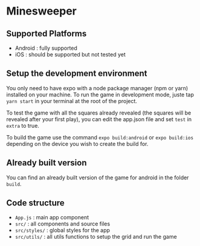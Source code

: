 # Minesweeper

## Supported Platforms

- Android : fully supported
- iOS : should be supported but not tested yet

## Setup the development environment 

You only need to have expo with a node package manager (npm or yarn) installed on your machine.
To run the game in development mode, juste tap ```yarn start``` in your terminal at the root of the project.

To test the game with all the squares already revealed (the squares will be revealed after your first play), you can edit the app.json file and set ```test``` in ```extra``` to true.

To build the game use the command ```expo build:android``` or ```expo build:ios``` depending on the device you wish to create the build for.

## Already built version

You can find an already built version of the game for android in the folder ```build```.

## Code structure

- ```App.js``` : main app component
- ```src/``` : all components and source files
- ```src/styles/``` : global styles for the app
- ```src/utils/``` : all utils functions to setup the grid and run the game
